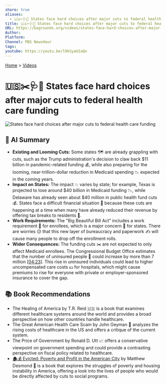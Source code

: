 ```yaml
---
share: true
aliases:
  - 🇺🇸✂️🩺🤕 States face hard choices after major cuts to federal health care funding
title: 🇺🇸✂️🩺🤕 States face hard choices after major cuts to federal health care funding
URL: https://bagrounds.org/videos/states-face-hard-choices-after-major-cuts-to-federal-health-care-funding
Author:
Platform:
Channel: PBS NewsHour
tags:
youtube: https://youtu.be/l9kSyaU2aQo
---
```

[Home](../index.md) > [Videos](./index.md)  
# 🇺🇸✂️🩺🤕 States face hard choices after major cuts to federal health care funding  
![States face hard choices after major cuts to federal health care funding](https://youtu.be/l9kSyaU2aQo)  
  
## 🤖 AI Summary  
- **Existing and Looming Cuts:** Some states 🗺️ are already grappling with cuts, such as the Trump administration's decision to claw back $11 billion in pandemic-related funding 💰, while also preparing for the looming, near-trillion-dollar reduction in Medicaid spending 📉 expected in the coming years.  
- **Impact on States:** The impact 💥 varies by state; for example, Texas is projected to lose around $40 billion in Medicaid funding 📉, while Delaware has already seen about $40 million in public health fund cuts 💰. States face a difficult financial situation 💸 because these cuts are happening at a time when many have already reduced their revenue by offering tax breaks to residents 🏡.  
- **Work Requirements:** The "Big Beautiful Bill Act" includes a work requirement 💼 for enrollees, which is a major concern 🤔 for states. There are worries 😥 that this new layer of bureaucracy and paperwork ✍️ will cause many people to drop off the enrollment rolls.  
- **Wider Consequences:** The funding cuts ✂️ are not expected to only affect Medicaid enrollees. The Congressional Budget Office estimates that the number of uninsured people 🧑 could increase by more than 7 million \[[04:23](http://www.youtube.com/watch?v=l9kSyaU2aQo&t=263)]. This rise in uninsured individuals could lead to higher uncompensated care costs 💵 for hospitals, which might cause premiums to rise for everyone with private or employer-sponsored insurance to cover the gap.  
  
## 📚 Book Recommendations  
- The Healing of America by T.R. Reid 🇺🇸 is a book that examines different healthcare systems around the world and provides a broad perspective on how other countries handle healthcare.  
- The Great American Health Care Scam by John Geyman 🏥 analyzes the rising costs of healthcare in the US and offers a critique of the current system.  
- The Price of Government by Ronald D. Utt 📈 offers a conservative viewpoint on government spending and could provide a contrasting perspective on fiscal policy related to healthcare.  
- [🏚️💰 Evicted: Poverty and Profit in the American City](../books/evicted-poverty-and-profit-in-the-american-city.md) by Matthew Desmond 🏡 is a book that explores the struggles of poverty and housing instability in America, offering a look into the lives of people who would be directly affected by cuts to social programs.